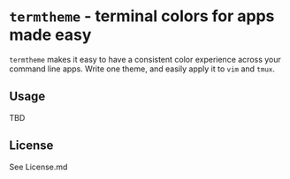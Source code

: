 # `termtheme` - terminal colors for apps made easy

`termtheme` makes it easy to have a consistent color experience across your command line apps. Write one theme, and easily apply it to `vim` and `tmux`.

## Usage

TBD

## License

See License.md

